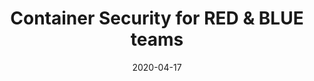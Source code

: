 ---
title: Container Security for RED & BLUE teams
date: 2020-04-17
type: video
event: All Day DevOps 2020 Spring Break Edition
link: https://youtu.be/Ok1F0gc6XPU?t=1671
image: ./videos-bg.jpg
---